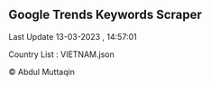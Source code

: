 

## Google Trends Keywords Scraper 
 
Last Update 13-03-2023 , 14:57:01

Country List :
VIETNAM.json



© Abdul Muttaqin 
